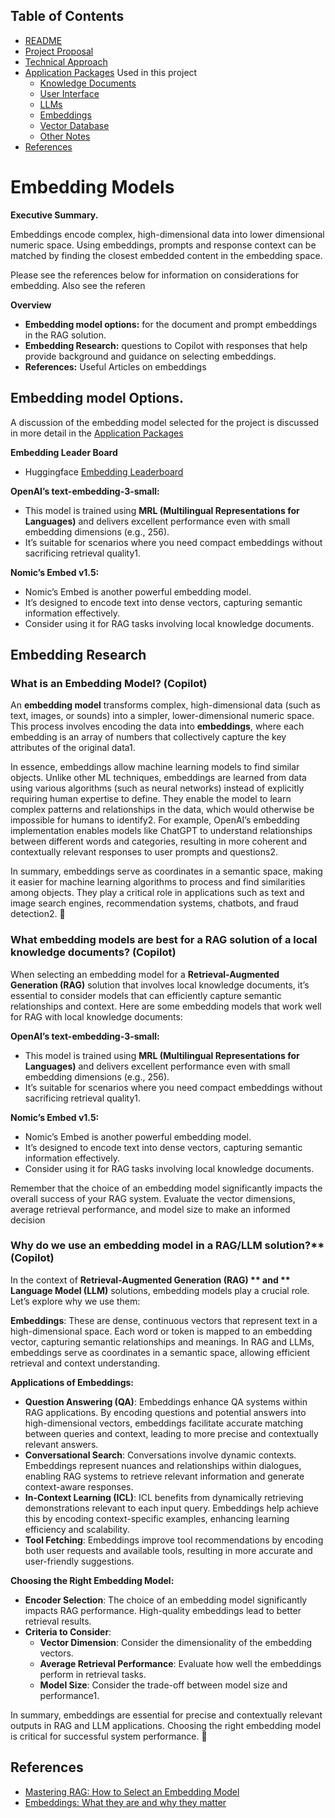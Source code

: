 ## Table of Contents

 - [README](../README.md)
 - [Project Proposal](project_proposal.md)
 - [Technical Approach](technical_approach.md)
 - [Application Packages](application_packages.md) Used in this project
   - [Knowledge Documents](knowledge_documents.md)
   - [User Interface](user_interface.md)
   - [LLMs](LLMs.md)
   - [Embeddings](embedding.md)
   - [Vector Database](vectorDB.md)
   - [Other Notes](misc_notes.md)
 - [References](references.md)


# Embedding Models

**Executive Summary.**  

Embeddings encode complex, high-dimensional data into lower dimensional numeric space.  Using embeddings, prompts and response context can be matched by finding the closest embedded content in the embedding space.

Please see the references below for information on considerations for embedding.  Also see the referen

**Overview**
- **Embedding model options:** for the document and prompt embeddings in the RAG solution.
- **Embedding Research:** questions to Copilot with responses that help provide background and guidance on selecting embeddings.
- **References:** Useful Articles on embeddings

## Embedding model Options.

A discussion of the embedding model selected for the project is discussed in more detail in the [Application Packages](application_packages.md)

**Embedding Leader Board**
- Huggingface [Embedding Leaderboard](https://huggingface.co/spaces/mteb/leaderboard)

**OpenAI’s text-embedding-3-small:**

- This model is trained using **MRL (Multilingual Representations for Languages)** and delivers excellent performance even with small embedding dimensions (e.g., 256).
- It’s suitable for scenarios where you need compact embeddings without sacrificing retrieval quality1.

**Nomic’s Embed v1.5:**

- Nomic’s Embed is another powerful embedding model.
- It’s designed to encode text into dense vectors, capturing semantic information effectively.
- Consider using it for RAG tasks involving local knowledge documents.


## Embedding Research

### What is an Embedding Model? (Copilot)

An **embedding model** transforms complex, high-dimensional data (such as text, images, or sounds) into a simpler, lower-dimensional numeric space. This process involves encoding the data into **embeddings**, where each embedding is an array of numbers that collectively capture the key attributes of the original data1.

In essence, embeddings allow machine learning models to find similar objects. Unlike other ML techniques, embeddings are learned from data using various algorithms (such as neural networks) instead of explicitly requiring human expertise to define. They enable the model to learn complex patterns and relationships in the data, which would otherwise be impossible for humans to identify2. For example, OpenAI’s embedding implementation enables models like ChatGPT to understand relationships between different words and categories, resulting in more coherent and contextually relevant responses to user prompts and questions2.

In summary, embeddings serve as coordinates in a semantic space, making it easier for machine learning algorithms to process and find similarities among objects. They play a critical role in applications such as text and image search engines, recommendation systems, chatbots, and fraud detection2. 🌟

### What embedding models are best for a RAG solution of a local knowledge documents? (Copilot)

When selecting an embedding model for a **Retrieval-Augmented Generation (RAG)** solution that involves local knowledge documents, it’s essential to consider models that can efficiently capture semantic relationships and context. Here are some embedding models that work well for RAG with local knowledge documents:

**OpenAI’s text-embedding-3-small:**

- This model is trained using **MRL (Multilingual Representations for Languages)** and delivers excellent performance even with small embedding dimensions (e.g., 256).
- It’s suitable for scenarios where you need compact embeddings without sacrificing retrieval quality1.

**Nomic’s Embed v1.5:**

- Nomic’s Embed is another powerful embedding model.
- It’s designed to encode text into dense vectors, capturing semantic information effectively.
- Consider using it for RAG tasks involving local knowledge documents.

Remember that the choice of an embedding model significantly impacts the overall success of your RAG system. Evaluate the vector dimensions, average retrieval performance, and model size to make an informed decision


### Why do we use an embedding model in a RAG/LLM solution?** (Copilot)

In the context of **Retrieval-Augmented Generation (RAG) ** and ** Language Model (LLM)** solutions, embedding models play a crucial role. Let’s explore why we use them:

**Embeddings**: These are dense, continuous vectors that represent text in a high-dimensional space. Each word or token is mapped to an embedding vector, capturing semantic relationships and meanings. In RAG and LLMs, embeddings serve as coordinates in a semantic space, allowing efficient retrieval and context understanding.

**Applications of Embeddings:**
- **Question Answering (QA)**: Embeddings enhance QA systems within RAG applications. By encoding questions and potential answers into high-dimensional vectors, embeddings facilitate accurate matching between queries and context, leading to more precise and contextually relevant answers.
- **Conversational Search**: Conversations involve dynamic contexts. Embeddings represent nuances and relationships within dialogues, enabling RAG systems to retrieve relevant information and generate context-aware responses.
- **In-Context Learning (ICL)**: ICL benefits from dynamically retrieving demonstrations relevant to each input query. Embeddings help achieve this by encoding context-specific examples, enhancing learning efficiency and scalability.
- **Tool Fetching**: Embeddings improve tool recommendations by encoding both user requests and available tools, resulting in more accurate and user-friendly suggestions.

**Choosing the Right Embedding Model:**
- **Encoder Selection**: The choice of an embedding model significantly impacts RAG performance. High-quality embeddings lead to better retrieval results.
- **Criteria to Consider**:
  - **Vector Dimension**: Consider the dimensionality of the embedding vectors.
  - **Average Retrieval Performance**: Evaluate how well the embeddings perform in retrieval tasks.
  - **Model Size**: Consider the trade-off between model size and performance1.

In summary, embeddings are essential for precise and contextually relevant outputs in RAG and LLM applications. Choosing the right embedding model is critical for successful system performance. 🚀




## References

- [Mastering RAG: How to Select an Embedding Model](https://www.rungalileo.io/blog/mastering-rag-how-to-select-an-embedding-model)
- [Embeddings: What they are and why they matter](https://simonwillison.net/2023/Oct/23/embeddings/)